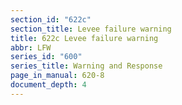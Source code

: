 ```yaml
---
section_id: "622c"
section_title: Levee failure warning
title: 622c Levee failure warning
abbr: LFW
series_id: "600"
series_title: Warning and Response
page_in_manual: 620-8
document_depth: 4
---
```

